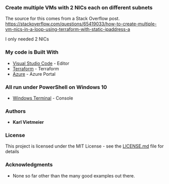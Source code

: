 ### Create multiple VMs with 2 NICs each on different subnets

The source for this comes from a Stack Overflow post.
https://stackoverflow.com/questions/65419033/how-to-create-multiple-vm-nics-in-a-loop-using-terraform-with-static-ipaddress-a

I only needed 2 NICs




### My code is Built With
* [Visual Studio Code](https://code.visualstudio.com/) - Editor
* [Terraform](https://www.terraform.io/) - Terraform
* [Azure](portal.azure.com) - Azure Portal

### All run under PowerShell on Windows 10
* [Windows Terminal](https://docs.microsoft.com/en-us/windows/terminal/) - Console


### Authors

* **Karl Vietmeier**


### License

This project is licensed under the MIT License - see the [LICENSE.md](LICENSE.md) file for details

### Acknowledgments

* None so far other than the many good examples out there.